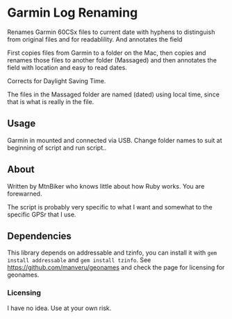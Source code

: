 # Garmin Log Renaming

Renames Garmin 60CSx files to current date with hyphens to distinguish from original files and for readablility. And annotates the <name> field

First copies files from Garmin to a folder on the Mac, then copies and renames those files to another folder (Massaged) and then annotates the <name> field with location and easy to read dates. 

Corrects for Daylight Saving Time.

The files in the Massaged folder are named (dated) using local time, since that is what is really in the file.

## Usage

Garmin in mounted and connected via USB. Change folder names to suit at beginning of script and run script..

## About

Written by MtnBiker who knows little about how Ruby works. You are forewarned. 

The script is probably very specific to what I want and somewhat to the specific GPSr that I use.

## Dependencies

This library depends on addressable and tzinfo, you can install it with `gem install addressable` and  `gem install tzinfo`. See https://github.com/manveru/geonames and check the page for licensing for geonames.

### Licensing

I have no idea. Use at your own risk.
